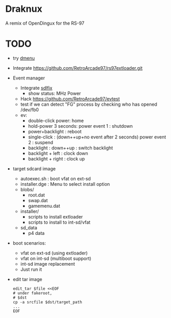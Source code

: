 # Draknux

A remix of OpenDingux for the RS-97

# TODO

- try [dmenu](https://github.com/JackD83/dmenu)
- Integrate https://github.com/RetroArcade97/rs97extloader.git
- Event manager
  - Integrate [sdlfix](https://github.com/JackD83/sdlfix_rs-97)
    - show status: MHz Power
  - Hack https://github.com/RetroArcade97/evtest
  - test if we can detect "FG" process by checking who has opened
    /dev/fb0
  - ev:
    - double-click power: home
    - hold-power 3 seconds: power event 1 : shutdown
    - power+backlight : reboot
    - single-click : (down+<short delay>+up+no event after 2 seconds) power event 2 : suspend
    - backlight : down+<short delay>+up : switch backlight
    - backlight + left : clock down
    - backlight + right : clock up
- target sdcard image
  - autoexec.sh : boot vfat on ext-sd
  - installer.dge : Menu to select install option
  - blobs/
     - root.dat
     - swap.dat
     - gamemenu.dat
  - installer/
     - scripts to install extloader
     - scripts to install to int-sd/vfat
  - sd_data
     - p4 data
- boot scenarios:
  - vfat on ext-sd (using extloader)
  - vfat on int-sd (multiboot support)
  - int-sd image replacement
  - Just run it
- edit tar image

      edit_tar $file <<EOF
      # under fakeroot,
      # $dst
      cp -a srcfile $dst/target_path
      ...
      EOF


